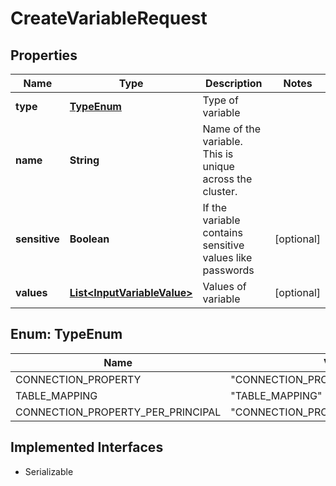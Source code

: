 

# CreateVariableRequest


## Properties

| Name | Type | Description | Notes |
|------------ | ------------- | ------------- | -------------|
|**type** | [**TypeEnum**](#TypeEnum) | Type of variable |  |
|**name** | **String** | Name of the variable. This is unique across the cluster. |  |
|**sensitive** | **Boolean** | If the variable contains sensitive values like passwords |  [optional] |
|**values** | [**List&lt;InputVariableValue&gt;**](InputVariableValue.md) | Values of variable |  [optional] |



## Enum: TypeEnum

| Name | Value |
|---- | -----|
| CONNECTION_PROPERTY | &quot;CONNECTION_PROPERTY&quot; |
| TABLE_MAPPING | &quot;TABLE_MAPPING&quot; |
| CONNECTION_PROPERTY_PER_PRINCIPAL | &quot;CONNECTION_PROPERTY_PER_PRINCIPAL&quot; |


## Implemented Interfaces

* Serializable


